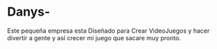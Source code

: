 # Danys-
Este pequeña empresa esta Diseñado para Crear VideoJuegos y hacer divertir a gente y así crecer mi juego que sacare muy pronto. 
